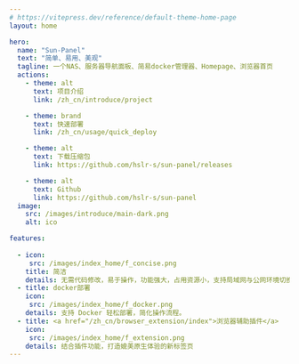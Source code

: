 ```yaml
---
# https://vitepress.dev/reference/default-theme-home-page
layout: home

hero:
  name: "Sun-Panel"
  text: "简单、易用、美观"
  tagline: 一个NAS、服务器导航面板、简易docker管理器、Homepage、浏览器首页
  actions:
    - theme: alt
      text: 项目介绍
      link: /zh_cn/introduce/project

    - theme: brand
      text: 快速部署
      link: /zh_cn/usage/quick_deploy

    - theme: alt
      text: 下载压缩包
      link: https://github.com/hslr-s/sun-panel/releases

    - theme: alt
      text: Github
      link: https://github.com/hslr-s/sun-panel
  image:
    src: /images/introduce/main-dark.png
    alt: ico

features:
 
  - icon:
     src: /images/index_home/f_concise.png
    title: 简洁
    details: 无需代码修改，易于操作，功能强大，占用资源小，支持局域网与公网环境切换
  - title: docker部署
    icon:
     src: /images/index_home/f_docker.png
    details: 支持 Docker 轻松部署，简化操作流程。
  - title: <a href="/zh_cn/browser_extension/index">浏览器辅助插件</a>
    icon:
     src: /images/index_home/f_extension.png
    details: 结合插件功能，打造媲美原生体验的新标签页
---
```




<style>
:root {
  --vp-home-hero-name-color: transparent;
  --vp-home-hero-name-background: -webkit-linear-gradient(120deg, #bd34fe 30%, #41d1ff);

  /* --vp-home-hero-image-background-image: linear-gradient(-45deg, #41d1ff 10%, #bd34fe 10%); */
  --vp-home-hero-image-filter: blur(40px);
}

@media (min-width: 640px) {
  :root {
    --vp-home-hero-image-filter: blur(56px);
  }
}

@media (min-width: 960px) {
  :root {
    --vp-home-hero-image-filter: blur(72px);
  }
}
</style>